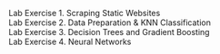 Lab Exercise 1. Scraping Static Websites <br>
Lab Exercise 2. Data Preparation & KNN Classification <br>
Lab Exercise 3. Decision Trees and Gradient Boosting <br>
Lab Exercise 4. Neural Networks <br>

